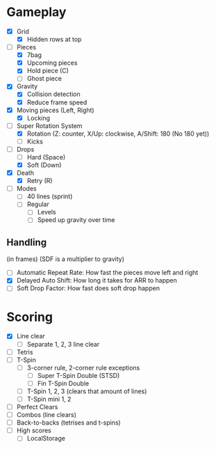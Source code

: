 # Gameplay
- [x] Grid
	- [x] Hidden rows at top
- [ ] Pieces
	- [x] 7bag
	- [x] Upcoming pieces
	- [x] Hold piece (C)
	- [ ] Ghost piece
- [x] Gravity
	- [x] Collision detection
	- [x] Reduce frame speed
- [x] Moving pieces (Left, Right)
	- [x] Locking
- [ ] Super Rotation System
	- [x] Rotation (Z: counter, X/Up: clockwise, A/Shift: 180 (No 180 yet))
	- [ ] Kicks
- [ ] Drops
	- [ ] Hard (Space)
	- [x] Soft (Down)
- [x] Death
	- [x] Retry (R)
- [ ] Modes
	- [ ] 40 lines (sprint)
	- [ ] Regular
		- [ ] Levels
		- [ ] Speed up gravity over time

## Handling
(in frames) (SDF is a multiplier to gravity)
- [ ] Automatic Repeat Rate: How fast the pieces move left and right
- [x] Delayed Auto Shift: How long it takes for ARR to happen
- [ ] Soft Drop Factor: How fast does soft drop happen

# Scoring
- [x] Line clear
	- [ ] Separate 1, 2, 3 line clear
- [ ] Tetris
- [ ] T-Spin
	- [ ] 3-corner rule, 2-corner rule exceptions
		- [ ] Super T-Spin Double (STSD)
		- [ ] Fin T-Spin Double
	- [ ] T-Spin 1, 2, 3 (clears that amount of lines)
	- [ ] T-Spin mini 1, 2
- [ ] Perfect Clears
- [ ] Combos (line clears)
- [ ] Back-to-backs (tetrises and t-spins)
- [ ] High scores
	- [ ] LocalStorage